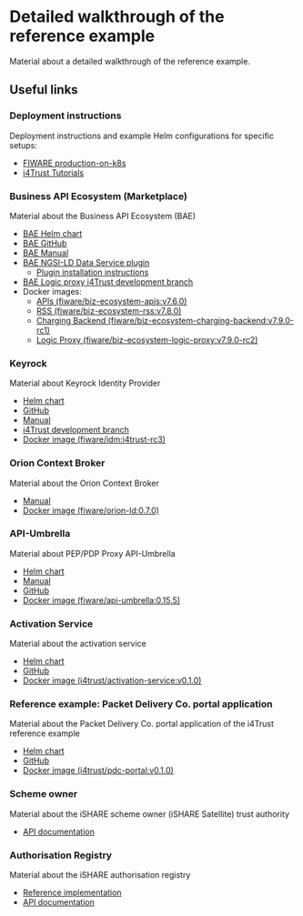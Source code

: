 # Detailed walkthrough of the reference example

Material about a detailed walkthrough of the reference example.


## Useful links

### Deployment instructions

Deployment instructions and example Helm configurations for specific setups:

* [FIWARE production-on-k8s](https://github.com/FIWARE/production-on-k8s)
* [i4Trust Tutorials](https://github.com/i4Trust/tutorials)


### Business API Ecosystem (Marketplace)

Material about the Business API Ecosystem (BAE)

* [BAE Helm chart](https://github.com/FIWARE/helm-charts/tree/i4trust/charts/business-api-ecosystem)
* [BAE GitHub](https://github.com/FIWARE-TMForum/Business-API-Ecosystem)
* [BAE Manual](https://business-api-ecosystem.readthedocs.io/en/latest/)
* [BAE NGSI-LD Data Service plugin](https://github.com/i4Trust/bae-i4trust-service)
  - [Plugin installation instructions](https://business-api-ecosystem.readthedocs.io/en/latest/plugins-guide.html#installing-asset-plugins)
* [BAE Logic proxy i4Trust development branch](https://github.com/fdelavega/business-ecosystem-logic-proxy/tree/feature/oidc)
* Docker images:
  - [APIs (fiware/biz-ecosystem-apis:v7.6.0)](https://hub.docker.com/repository/docker/fiware/biz-ecosystem-apis)
  - [RSS (fiware/biz-ecosystem-rss:v7.8.0)](https://hub.docker.com/repository/docker/fiware/biz-ecosystem-rss)
  - [Charging Backend (fiware/biz-ecosystem-charging-backend:v7.9.0-rc1)](https://hub.docker.com/repository/docker/fiware/biz-ecosystem-charging-backend)
  - [Logic Proxy (fiware/biz-ecosystem-logic-proxy:v7.9.0-rc2)](https://hub.docker.com/repository/docker/fiware/biz-ecosystem-logic-proxy)
  

### Keyrock

Material about Keyrock Identity Provider

* [Helm chart](https://github.com/FIWARE/helm-charts/tree/i4trust/charts/keyrock)
* [GitHub](https://github.com/ging/fiware-idm)
* [Manual](https://fiware-idm.readthedocs.io/en/latest/)
* [i4Trust development branch](https://github.com/i4Trust/fiware-idm/tree/i4trust)
* [Docker image (fiware/idm:i4trust-rc3)](https://hub.docker.com/repository/docker/fiware/idm)



### Orion Context Broker

Material about the Orion Context Broker

* [Manual](https://fiware-orion.readthedocs.io/en/master/)
* [Docker image (fiware/orion-ld:0.7.0)](https://hub.docker.com/repository/docker/fiware/orion-ld)



### API-Umbrella

Material about PEP/PDP Proxy API-Umbrella

* [Helm chart](https://github.com/FIWARE/helm-charts/tree/i4trust/charts/api-umbrella)
* [Manual](https://api-umbrella.readthedocs.io/en/latest/)
* [GitHub](https://github.com/FIWARE/api-umbrella)
* [Docker image (fiware/api-umbrella:0.15.5)](https://hub.docker.com/repository/docker/fiware/api-umbrella)



### Activation Service

Material about the activation service

* [Helm chart](https://artifacthub.io/packages/helm/i4trust/activation-service)
* [GitHub](https://github.com/i4Trust/activation-service)
* [Docker image (i4trust/activation-service:v0.1.0)](https://hub.docker.com/repository/docker/i4trust/activation-service)


### Reference example: Packet Delivery Co. portal application

Material about the Packet Delivery Co. portal application of the i4Trust reference example

* [Helm chart](https://artifacthub.io/packages/helm/i4trust/pdc-portal)
* [GitHub](https://github.com/i4Trust/pdc-portal)
* [Docker image (i4trust/pdc-portal:v0.1.0)](https://hub.docker.com/repository/docker/i4trust/pdc-portal)


### Scheme owner

Material about the iSHARE scheme owner (iSHARE Satellite) trust authority

* [API documentation](https://dev.ishareworks.org/scheme-owner/parties.html)


### Authorisation Registry

Material about the iSHARE authorisation registry

* [Reference implementation](https://github.com/iSHAREScheme/AuthorizationRegistry)
* [API documentation](https://dev.ishareworks.org/delegation/endpoint.html)


